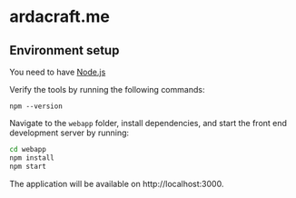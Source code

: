 # ardacraft.me

## Environment setup

You need to have [Node.js](https://nodejs.org/)

Verify the tools by running the following commands:

```
npm --version
```

Navigate to the `webapp` folder, install dependencies,
and start the front end development server by running:

```sh
cd webapp
npm install
npm start
```
The application will be available on http://localhost:3000.
